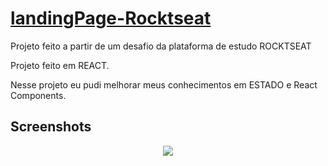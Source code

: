 # <a href ='https://landing-page-rocktseat.vercel.app/'>landingPage-Rocktseat </a>

Projeto feito a partir de um desafio da plataforma de estudo ROCKTSEAT <br>

Projeto feito em REACT. <br>

Nesse projeto eu pudi melhorar meus conhecimentos em ESTADO e React Components.

<h2>Screenshots</h2>
<div display="flex" width="100%" align="center">
<img src="https://i.imgur.com/w0LhFUa.png"/>
</div>
